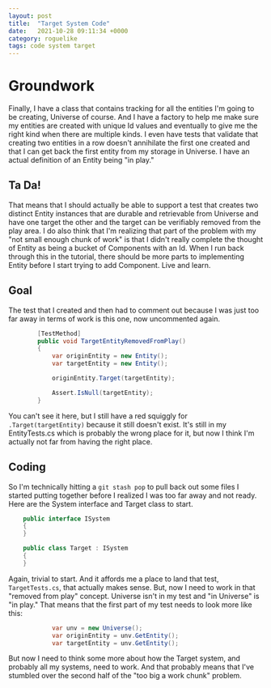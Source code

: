 ```yaml
---
layout: post
title:  "Target System Code"
date:   2021-10-28 09:11:34 +0000
category: roguelike
tags: code system target
---
```


# Groundwork
Finally, I have a class that contains tracking for all the entities I'm going to be creating, Universe of course. And I have a factory to help me make sure my entities are created with unique Id values and eventually to give me the right kind when there are multiple kinds. I even have tests that validate that creating two entities in a row doesn't annihilate the first one created and that I can get back the first entity from my storage in Universe. I have an actual definition of an Entity being "in play."  

## Ta Da!
That means that I should actually be able to support a test that creates two distinct Entity instances that are durable and retrievable from Universe and have one target the other and the target can be verifiably removed from the play area. I do also think that I'm realizing that part of the problem with my "not small enough chunk of work" is that I didn't really complete the thought of Entity as being a bucket of Components with an Id. When I run back through this in the tutorial, there should be more parts to implementing Entity before I start trying to add Component. Live and learn.  

## Goal
The test that I created and then had to comment out because I was just too far away in terms of work is this one, now uncommented again.  

``` csharp
        [TestMethod]
        public void TargetEntityRemovedFromPlay()
        {
            var originEntity = new Entity();
            var targetEntity = new Entity();

            originEntity.Target(targetEntity);

            Assert.IsNull(targetEntity);
        }
```

You can't see it here, but I still have a red squiggly for ```.Target(targetEntity)``` because it still doesn't exist. It's still in my EntityTests.cs which is probably the wrong place for it, but now I think I'm actually not far from having the right place.  

## Coding
So I'm technically hitting a ```git stash pop``` to pull back out some files I started putting together before I realized I was too far away and not ready. Here are the System interface and Target class to start.  

``` csharp
    public interface ISystem
    {  
    }

    public class Target : ISystem
    {        
    }
```

Again, trivial to start. And it affords me a place to land that test, ```TargetTests.cs```, that actually makes sense. But, now I need to work in that "removed from play" concept. Universe isn't in my test and "in Universe" is "in play." That means that the first part of my test needs to look more like this:  

``` csharp
            var unv = new Universe();
            var originEntity = unv.GetEntity();
            var targetEntity = unv.GetEntity();
```

But now I need to think some more about how the Target system, and probably all my systems, need to work. And that probably means that I've stumbled over the second half of the "too big a work chunk" problem.  